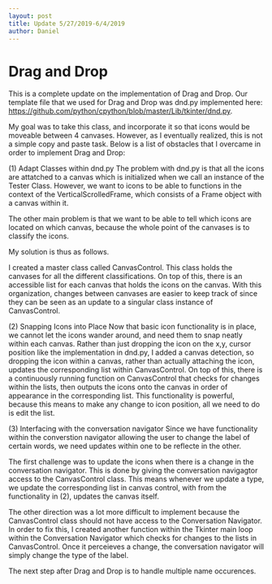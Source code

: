 ```yaml
---
layout: post
title: Update 5/27/2019-6/4/2019
author: Daniel
---
```


Drag and Drop
=============
This is a complete update on the implementation of Drag and Drop. Our template file that we used for Drag and Drop was dnd.py implemented here: https://github.com/python/cpython/blob/master/Lib/tkinter/dnd.py. 

My goal was to take this class, and incorporate it so that icons would be moveable between 4 canvases. However, as I eventually realized, this is not a simple copy and paste task. Below is a list of obstacles that I overcame in order to implement Drag and Drop:

(1) Adapt Classes within dnd.py
The problem with dnd.py is that all the icons are attatched to a canvas which is initialized when we call an instance of the Tester Class. However, we want to icons to be able to functions in the context of the VerticalScrolledFrame, which consists of a Frame object with a canvas within it. 

The other main problem is that we want to be able to tell which icons are located on which canvas, because the whole point of the canvases is to classify the icons.

My solution is thus as follows.

I created a master class called CanvasControl. This class holds the canvases for all the different classifications. On top of this, there is an accessible list for each canvas that holds the icons on the canvas. With this organization, changes between canvases are easier to keep track of since they can be seen as an update to a singular class instance of CanvasControl.

(2) Snapping Icons into Place
Now that basic icon functionality is in place, we cannot let the icons wander around, and need them to snap neatly within each canvas. Rather than just dropping the icon on the x,y, cursor position like the implementation in dnd.py, I added a canvas detection, so dropping the icon within a canvas, rather than actually attaching the icon, updates the corresponding list within CanvasControl. On top of this, there is a continuously running function on CanvasControl that checks for changes within the lists, then outputs the icons onto the canvas in order of appearance in the corresponding list. This functionality is powerful, because this means to make any change to icon position, all we need to do is edit the list.

(3) Interfacing with the conversation navigator
Since we have functionality within the converstion navigator allowing the user to change the label of certain words, we need updates within one to be reflecte in the other. 

The first challenge was to update the icons when there is a change in the conversation navigator. This is done by giving the conversation navigagtor access to the CanvasControl class. This means whenever we update a type, we update the corresponding list in canvas control, with from the functionality in (2), updates the canvas itself.

The other direction was a lot more difficult to implement because the CanvasControl class should not have access to the Conversation Navigator. In order to fix this, I created another function within the Tkinter main loop within the Conversation Navigator which checks for changes to the lists in CanvasControl. Once it perceieves a change, the conversation navigator will simply change the type of the label.
 
 
 
The next step after Drag and Drop is to handle multiple name occurences. 
